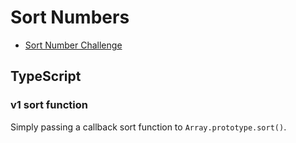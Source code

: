 # Sort Numbers

- [Sort Number Challenge](https://www.codewars.com/kata/5174a4c0f2769dd8b1000003)



## TypeScript



### v1 sort function



Simply passing a callback sort function to `Array.prototype.sort()`.



